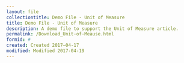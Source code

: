 ```yaml
---
layout: file
collectiontitle: Demo File - Unit of Measure
title: Demo File - Unit of Measure
description: A demo file to support the Unit of Measure article.
permalink: /Download_Unit-of-Meause.html
formid: #
created: Created 2017–04-17
modified: Modified 2017-04-19
---
```


<script async id="_ck_400568" src="https://forms.convertkit.com/400568?v=7"></script>
